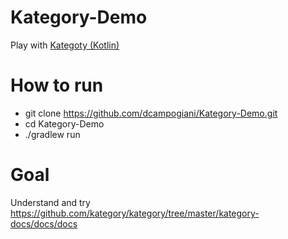 # Kategory-Demo
Play with [Kategoty (Kotlin)](https://github.com/kategory/kategory)

# How to run
 - git clone https://github.com/dcampogiani/Kategory-Demo.git
 - cd Kategory-Demo
 - ./gradlew run

# Goal
Understand and try https://github.com/kategory/kategory/tree/master/kategory-docs/docs/docs
